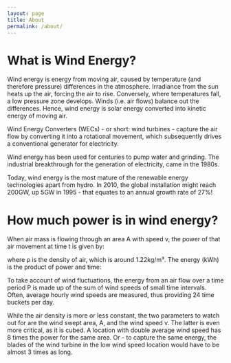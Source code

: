 ```yaml
---
layout: page
title: About
permalink: /about/
---
```

<h1 id="heading1">What is Wind Energy?</h1>
<p>Wind energy is energy from moving air, caused by temperature (and therefore pressure) differences in the atmosphere. Irradiance from the sun heats up the air, forcing the air to rise. Conversely, where temperatures fall, a low pressure zone develops. Winds (i.e. air flows) balance out the differences. Hence, wind energy is solar energy converted into kinetic energy of moving air. </p>

<p>Wind Energy Converters (WECs) - or short: wind turbines - capture the air flow by converting it into a rotational movement, which subsequently drives a conventional generator for electricity.</p>

<p>Wind energy has been used for centuries to pump water and grinding. The industrial breakthrough for the generation of electricity, came in the 1980s.</p>

<p>Today, wind energy is the most mature of the renewable energy technologies apart from hydro. In 2010, the global installation might reach 200GW, up 5GW in 1995 - that equates to an annual growth rate of 27%!</p>


<h1 id="heading1">How much power is in wind energy?</h1>
<amp-img src="{{ site.baseurl }}assets/images/wind3.jpg" width="532" height="221" layout="responsive" alt="" class="mb3"></amp-img>
<p>When air mass is flowing through an area A with speed v, the power of that air movement at time t is given by:</p>
<amp-img src="{{ site.baseurl }}assets/images/wind1.bmp" width="191" height="34" layout="responsive" alt="" class="mb3"></amp-img>
<p>where ρ is the density of air, which is around 1.22kg/m³. The energy (kWh) is the product of power and time:</p>
<amp-img src="{{ site.baseurl }}assets/images/wind2.bmp" width="191" height="56" layout="responsive" alt="" class="mb3"></amp-img>
<p>To take account of wind fluctuations, the energy from an air flow over a time period P is made up of the sum of wind speeds of small time intervals. Often, average hourly wind speeds are measured, thus providing 24 time buckets per day.</p>

<p>While the air density is more or less constant, the two parameters to watch out for are the wind swept area, A, and the wind speed v. The latter is even more critical, as it is cubed. A location with double average wind speed has 8 times the power for the same area. Or - to capture the same energy, the blades of the wind turbine in the low wind speed location would have to be almost 3 times as long. </p>

